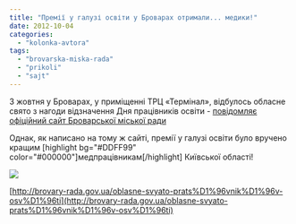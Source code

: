 ```yaml
---
title: "Премії у галузі освіти у Броварах отримали... медики!"
date: 2012-10-04
categories: 
  - "kolonka-avtora"
tags: 
  - "brovarska-miska-rada"
  - "prikoli"
  - "sajt"
---
```


3 жовтня у Броварах, у приміщенні ТРЦ «Термінал», відбулось обласне свято з нагоди відзначення Дня працівників освіти - [повідомляє офіційний сайт Броварської міської ради](http://brovary-rada.gov.ua/oblasne-svyato-prats%D1%96vnik%D1%96v-osv%D1%96ti)

Однак, як написано на тому ж сайті, премії у галузі освіти було вручено кращим \[highlight bg="#DDFF99" color="#000000"\]медпрацівникам\[/highlight\] Київської області!

[![](https://mpz.brovary.org/wp-content/uploads/2012/10/med1.png)](https://mpz.brovary.org/wp-content/uploads/2012/10/med1.png)

[http://brovary-rada.gov.ua/oblasne-svyato-prats%D1%96vnik%D1%96v-osv%D1%96ti](http://brovary-rada.gov.ua/oblasne-svyato-prats%D1%96vnik%D1%96v-osv%D1%96ti)
